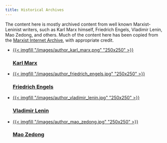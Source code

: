 ```yaml
---
title: Historical Archives
---
```


The content here is mostly archived content from well known Marxist-Leninist writers, such as Karl Marx himself, Friedrich Engels, Vladimir Lenin, Mao Zedong, and others. Much of the content here has been copied from the [Marxist Internet Archive](https://www.marxists.org/), with appropriate credit.

- <a href="/archives/marx/">
    {{< imgfill "/images/author_karl_marx.png" "250x250" >}}
    <h3>Karl Marx</h3>
  </a>
- <a href="/archives/engels/">
    {{< imgfill "/images/author_friedrich_engels.jpg" "250x250" >}}
    <h3>Friedrich Engels</h3>
  </a>
- <a href="/archives/lenin/">
    {{< imgfill "/images/author_vladimir_lenin.jpg" "250x250" >}}
    <h3>Vladimir Lenin</h3>
  </a>
- <a href="/archives/mao/">
    {{< imgfill "/images/author_mao_zedong.jpg" "250x250" >}}
    <h3>Mao Zedong</h3>
  </a>